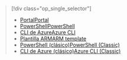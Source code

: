 > [!div class="op_single_selector"]
> * [<span data-ttu-id="bbf4a-101">Portal</span><span class="sxs-lookup"><span data-stu-id="bbf4a-101">Portal</span></span>](../articles/virtual-network/virtual-networks-create-nsg-arm-pportal.md)
> * [<span data-ttu-id="bbf4a-102">PowerShell</span><span class="sxs-lookup"><span data-stu-id="bbf4a-102">PowerShell</span></span>](../articles/virtual-network/virtual-networks-create-nsg-arm-ps.md)
> * [<span data-ttu-id="bbf4a-103">CLI de Azure</span><span class="sxs-lookup"><span data-stu-id="bbf4a-103">Azure CLI</span></span>](../articles/virtual-network/virtual-networks-create-nsg-arm-cli.md)
> * [<span data-ttu-id="bbf4a-104">Plantilla ARM</span><span class="sxs-lookup"><span data-stu-id="bbf4a-104">ARM template</span></span>](../articles/virtual-network/virtual-networks-create-nsg-arm-template.md)
> * [<span data-ttu-id="bbf4a-105">PowerShell (clásico)</span><span class="sxs-lookup"><span data-stu-id="bbf4a-105">PowerShell (Classic)</span></span>](../articles/virtual-network/virtual-networks-create-nsg-classic-ps.md)
> * [<span data-ttu-id="bbf4a-106">CLI de Azure (clásico)</span><span class="sxs-lookup"><span data-stu-id="bbf4a-106">Azure CLI (Classic)</span></span>](../articles/virtual-network/virtual-networks-create-nsg-classic-cli.md)

